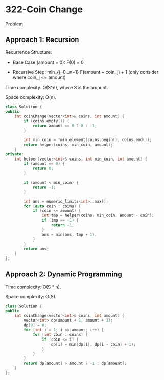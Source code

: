 # 322-Coin Change

[Problem](https://leetcode.com/problems/coin-change/)

## Approach 1: Recursion

Recurrence Structure:

* Base Case (amount = 0): F(0) = 0

* Recursive Step: min_{j=0…n−1} F(amount − coin_j) + 1 (only consider where coin_j <= amount)

Time complexity: O(S^n), where S is the amount.

Space complexity: O(n).

```c++
class Solution {
public:
    int coinChange(vector<int>& coins, int amount) {
        if (coins.empty()) {
            return amount == 0 ? 0 : -1;
        }

        int min_coin = *min_element(coins.begin(), coins.end());
        return helper(coins, min_coin, amount);
    }
private:
    int helper(vector<int>& coins, int min_coin, int amount) {
        if (amount == 0) {
            return 0;
        }

        if (amount < min_coin) {
            return -1;
        }

        int ans = numeric_limits<int>::max();
        for (auto coin : coins) {
            if (coin <= amount) {
                int tmp = helper(coins, min_coin, amount - coin);
                if (tmp == -1) {
                    return -1;
                }
                ans = min(ans, tmp + 1);
            }
        }
        return ans;
    }
};
```

## Approach 2: Dynamic Programming

Time complexity: O(S * n).

Space complexity: O(S).

```c++
class Solution {
public:
    int coinChange(vector<int>& coins, int amount) {
        vector<int> dp(amount + 1, amount + 1);
        dp[0] = 0;
        for (int i = 1; i <= amount; i++) {
            for (int coin : coins) {
                if (coin <= i) {
                    dp[i] = min(dp[i], dp[i - coin] + 1);
                }
            }
        }
        return dp[amount] > amount ? -1 : dp[amount];
    }
};
```

